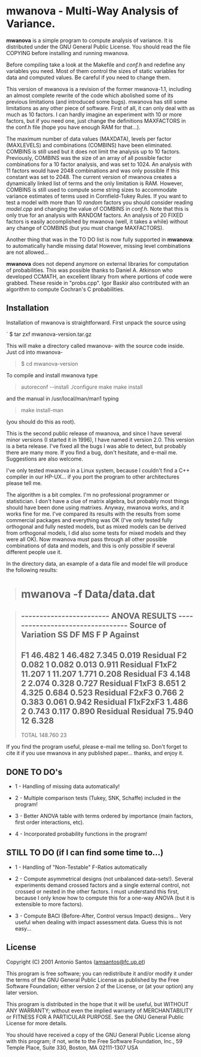 # mwanova - Multi-Way Analysis of Variance.

**mwanova** is a simple program to compute analysis of variance. It is distributed under the GNU General Public License. You should read the file COPYING before installing and running mwanova.

Before compiling take a look at the Makefile and *conf.h* and redefine any variables you need. Most of them control the sizes of static variables for data and computed values. Be careful if you need to change them.

This version of mwanova is a revision of the former mwanova-1.1, including an almost complete rewrite of the code which abolished some of its previous limitations (and introduced some bugs). mwanova has still some limitations as any other piece of software. First of all, it  can only deal with as much as 10 factors. I can hardly imagine an experiment with 10 or more factors, but if you need one, just change the definitions MAXFACTORS in the conf.h file (hope you have enough RAM for that...).

The maximum number of data values (MAXDATA), levels per factor (MAXLEVELS) and combinations (COMBINS) have been eliminated. COMBINS is still used but it does not limit the analysis up to 10 factors. Previously, COMBINS was the size of an array of all possible factor combinations for a 10 factor analysis, and was set to 1024. An analysis with 11 factors would have 2048 combinations and was only
possible if this constant was set to 2048. The current version of mwanova  creates a dynamically linked list of terms and the only limitation is RAM. However, COMBINS is still used to compute some string sizes to accommodate variance estimates of terms used in Cornfield-Tukey Rules. If you want to test a model with more than 10 *random* factors you should consider reading *model.cpp* and changing the value of COMBINS in  *conf.h*. Note that this is only true for an analysis with RANDOM factors. An analysis of 20 FIXED factors is easily accomplished by mwanova (well, it takes a while) without any change of COMBINS (but you must change MAXFACTORS).

Another thing that was in the TO DO list is now fully supported in **mwanova**: to automatically handle missing data! However, missing level combinations are not allowed...

**mwanova** does not depend anymore on external libraries for computation  of probabilities. This was possible thanks to Daniel A. Atkinson who developed CCMATH, an excellent library from where portions of code were grabbed. These reside in "probs.cpp". Igor Baskir also contributed with an algorithm to
compute Cochran's C probabilities.

## Installation

Installation of mwanova is straightforward. First unpack the source using

` $ tar zxf mwanova-version.tar.gz
	
This will make a directory called mwanova-<version> with the source code inside. Just cd into mwanova-<version>

> $ cd mwanova-version
   
To compile and install mwanova type
> autoreconf --install
> ./configure
> make
> make install


and the manual in /usr/local/man/man1 typing

> make install-man

(you should do this as root).


This is the second public release of mwanova, and since I have several minor versions (I started it in 1996), I have named it version 2.0. This version is a beta release. I've fixed all the bugs I was able to detect, but probably there are many more. If you find a bug, don't hesitate, and e-mail me. Suggestions are also welcome.

I've only tested mwanova in a Linux system, because I couldn't find a C++ compiler in our HP-UX... if you port the program to other architectures please tell me.

The algorithm is a bit complex. I'm no professional programmer or statistician. I don't have a clue of matrix algebra, but probably most things should have been done using matrixes. Anyway, mwanova works, and it works fine for me. I've compared its results with the results from some commercial packages and everything was OK (I've only tested fully orthogonal  and fully nested models, but as mixed models can be derived from orthogonal models, I did also some tests for mixed models and they were all OK). Now mwanova must pass through all other possible combinations of data and models, and this is only possible if several different people use it.

In the directory data, an example of a data file and model file will produce the following results:

># mwanova -f Data/data.dat


>------------------------ ANOVA RESULTS ---------------------------------
>Source of Variation        SS  DF          MS           F       P  Against 
>------------------------------------------------------------------------
>F1                     46.482   1      46.482       7.345   0.019  Residual
>F2                      0.082   1       0.082       0.013   0.911  Residual
>F1xF2                  11.207   1      11.207       1.771   0.208  Residual
>F3                      4.148   2       2.074       0.328   0.727  Residual
>F1xF3                   8.651   2       4.325       0.684   0.523  Residual
>F2xF3                   0.766   2       0.383       0.061   0.942  Residual
>F1xF2xF3                1.486   2       0.743       0.117   0.890  Residual
>Residual               75.940  12       6.328
>------------------------------------------------------------------------
>TOTAL                 148.760  23   
           
If you find the program useful, please e-mail me telling so. Don't forget to cite it if you use mwanova in any published paper... thanks, and enjoy it. 

## DONE TO DO's

* 1 - Handling of missing data automatically!

* 2 - Multiple comparison tests (Tukey, SNK, Schaffe) included in the program!

* 3 - Better ANOVA table with terms ordered by importance (main factors, first order interactions, etc).
    
* 4 - Incorporated probability functions in the program!
        
## STILL TO DO (if I can find some time to...)

* 1 - Handling of "Non-Testable" F-Ratios automatically

* 2 - Compute asymmetrical designs (not unbalanced data-sets!). Several experiments demand crossed factors and a single external control, not crossed or nested in the other factors. I must understand this first, because I only know how to compute this for a one-way ANOVA (but it is extensible to more factors).

* 3 - Compute BACI (Before-After, Control versus Impact) designs... Very useful when dealing with impact assessment data. Guess this is not easy...

## License
Copyright (C) 2001  Antonio Santos (amsantos@fc.up.pt)

This program is free software; you can redistribute it and/or modify it under the terms of the GNU General Public License as published by the Free Software Foundation; either version 2 of the License, or (at your option) any later version.

This program is distributed in the hope that it will be useful, but WITHOUT ANY WARRANTY; without even the implied warranty of MERCHANTABILITY or FITNESS FOR A PARTICULAR PURPOSE.  See the GNU General Public License for more details.

You should have received a copy of the GNU General Public License along with this program; if not, write to the Free Software Foundation, Inc., 59 Temple Place, Suite 330, Boston, MA  02111-1307 USA



